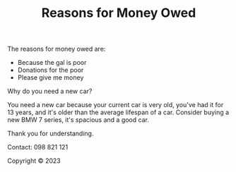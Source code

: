 <!DOCTYPE html>
<html>
  <head>
    <meta charset="UTF-8">
    <title>Reasons for Money Owed</title>
  </head>
  <body>
    <header>
      <h1>Reasons for Money Owed</h1>
    </header>
    <main>
      <section>
        <p>The reasons for money owed are:</p>
        <ul>
          <li>Because the gal is poor</li>
          <li>Donations for the poor</li>
          <li>Please give me money</li>
        </ul>
        <p>Why do you need a new car?</p>
        <p>You need a new car because your current car is very old, you've had it for 13 years, and it's older than the average lifespan of a car. Consider buying a new BMW 7 series, it's spacious and a good car.</p>
        <p>Thank you for understanding.</p>
        <p>Contact: 098 821 121</p>
      </section>
    </main>
    <footer>
      <p>Copyright &copy; 2023</p>
    </footer>
  </body>
</html>




